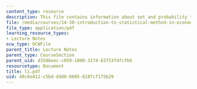 ```yaml
---
content_type: resource
description: This file contains information about set and probability theory.
file: /media/courses/14-30-introduction-to-statistical-method-in-economics-spring-2006/40c6e412c5bdddd806058187cf175b29_l1.pdf
file_type: application/pdf
learning_resource_types:
- Lecture Notes
ocw_type: OCWFile
parent_title: Lecture Notes
parent_type: CourseSection
parent_uid: d3586eec-c059-1000-3174-83753f4fcfbb
resourcetype: Document
title: l1.pdf
uid: 40c6e412-c5bd-ddd8-0605-8187cf175b29
---
```

